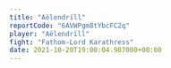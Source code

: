 ```yaml
---
title: "Aëlendrïll"
reportCode: "6AVWPgm8tYbcFC2q"
player: "Aëlendrïll"
fight: "Fathom-Lord Karathress"
date: 2021-10-20T19:00:04.987000+00:00
---
```

